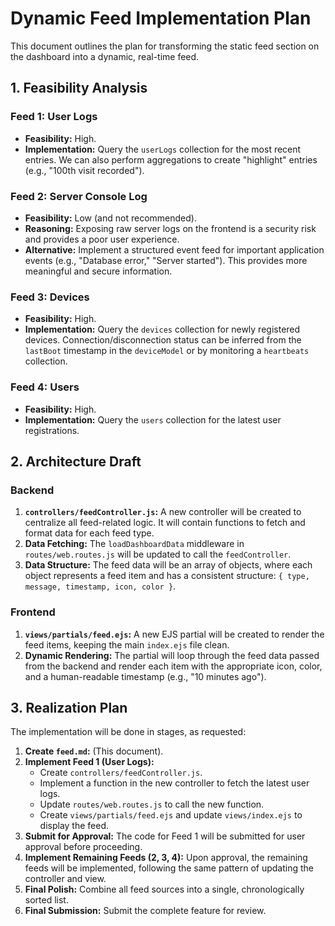 # Dynamic Feed Implementation Plan

This document outlines the plan for transforming the static feed section on the dashboard into a dynamic, real-time feed.

## 1. Feasibility Analysis

### Feed 1: User Logs
- **Feasibility:** High.
- **Implementation:** Query the `userLogs` collection for the most recent entries. We can also perform aggregations to create "highlight" entries (e.g., "100th visit recorded").

### Feed 2: Server Console Log
- **Feasibility:** Low (and not recommended).
- **Reasoning:** Exposing raw server logs on the frontend is a security risk and provides a poor user experience.
- **Alternative:** Implement a structured event feed for important application events (e.g., "Database error," "Server started"). This provides more meaningful and secure information.

### Feed 3: Devices
- **Feasibility:** High.
- **Implementation:** Query the `devices` collection for newly registered devices. Connection/disconnection status can be inferred from the `lastBoot` timestamp in the `deviceModel` or by monitoring a `heartbeats` collection.

### Feed 4: Users
- **Feasibility:** High.
- **Implementation:** Query the `users` collection for the latest user registrations.

## 2. Architecture Draft

### Backend
1.  **`controllers/feedController.js`:** A new controller will be created to centralize all feed-related logic. It will contain functions to fetch and format data for each feed type.
2.  **Data Fetching:** The `loadDashboardData` middleware in `routes/web.routes.js` will be updated to call the `feedController`.
3.  **Data Structure:** The feed data will be an array of objects, where each object represents a feed item and has a consistent structure: `{ type, message, timestamp, icon, color }`.

### Frontend
1.  **`views/partials/feed.ejs`:** A new EJS partial will be created to render the feed items, keeping the main `index.ejs` file clean.
2.  **Dynamic Rendering:** The partial will loop through the feed data passed from the backend and render each item with the appropriate icon, color, and a human-readable timestamp (e.g., "10 minutes ago").

## 3. Realization Plan

The implementation will be done in stages, as requested:

1.  **Create `feed.md`:** (This document).
2.  **Implement Feed 1 (User Logs):**
    - Create `controllers/feedController.js`.
    - Implement a function in the new controller to fetch the latest user logs.
    - Update `routes/web.routes.js` to call the new function.
    - Create `views/partials/feed.ejs` and update `views/index.ejs` to display the feed.
3.  **Submit for Approval:** The code for Feed 1 will be submitted for user approval before proceeding.
4.  **Implement Remaining Feeds (2, 3, 4):** Upon approval, the remaining feeds will be implemented, following the same pattern of updating the controller and view.
5.  **Final Polish:** Combine all feed sources into a single, chronologically sorted list.
6.  **Final Submission:** Submit the complete feature for review.